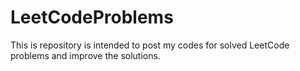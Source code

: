 # LeetCodeProblems
This is repository is intended to post my codes for solved LeetCode problems and improve the solutions.
